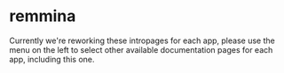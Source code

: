 # remmina

Currently we're reworking these intropages for each app, please use the menu on the left to select other available documentation pages for each app, including this one.
